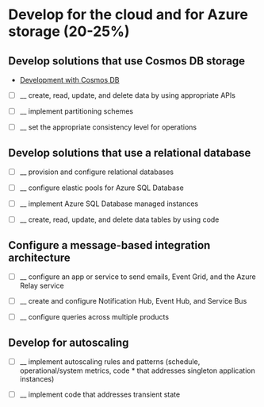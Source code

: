 # Develop for the cloud and for Azure storage (20-25%)

## Develop solutions that use Cosmos DB storage

- [Development with Cosmos DB](https://handsonlabs.microsoft.com/handsonlabs/SelfPacedLabs?storyId=story://d50c8d04-98de-45a5-84ce-75e1fbceab91/)

- [ ] __ create, read, update, and delete data by using appropriate APIs

- [ ] __ implement partitioning schemes

- [ ] __ set the appropriate consistency level for operations

## Develop solutions that use a relational database

- [ ] __ provision and configure relational databases

- [ ] __ configure elastic pools for Azure SQL Database

- [ ] __ implement Azure SQL Database managed instances

- [ ] __ create, read, update, and delete data tables by using code

## Configure a message-based integration architecture

- [ ] __ configure an app or service to send emails, Event Grid, and the Azure Relay service

- [ ] __ create and configure Notification Hub, Event Hub, and Service Bus

- [ ] __ configure queries across multiple products

## Develop for autoscaling

- [ ] __ implement autoscaling rules and patterns (schedule, operational/system metrics, code * that addresses singleton application instances)

- [ ] __ implement code that addresses transient state
